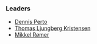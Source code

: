 ### Leaders
* [Dennis Perto](mailto:dennis.perto@owasp.org)
* [Thomas Ljungberg Kristensen](mailto:thomas.kristensen@owasp.org)
* [Mikkel Rømer](mailto:mikkel.romer@owasp.org)

